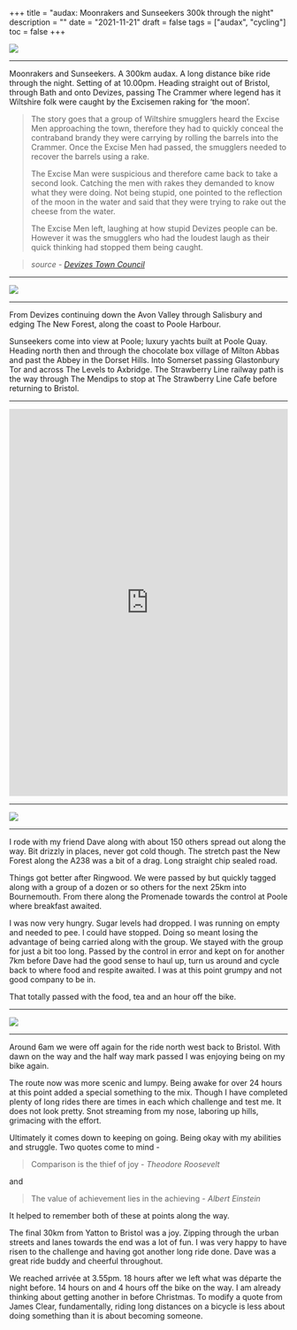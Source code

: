 +++
title = "audax: Moonrakers and Sunseekers 300k through the night"
description = ""
date = "2021-11-21"
draft = false
tags = ["audax", "cycling"]
toc = false
+++

<img style="display:block;margin:auto" src="https://i.ibb.co/jyRgkmv/0a79db712c3138b55f5248fde14b349c.jpg">

---

Moonrakers and Sunseekers. A 300km audax. A long distance bike ride through the night. Setting of at 10.00pm. Heading straight out of Bristol, through Bath and onto Devizes, passing The Crammer where legend has it Wiltshire folk were caught by the Excisemen raking for ‘the moon’.

> The story goes that a group of Wiltshire smugglers heard the  Excise Men approaching the town, therefore they had to quickly conceal the contraband brandy they were carrying by rolling the barrels into the Crammer. Once the Excise Men had passed, the smugglers needed to recover the barrels using a rake.
> 
> The Excise Man were suspicious and therefore came back to take a second look. Catching the men with rakes they demanded to know what they were doing. Not being stupid, one pointed to the reflection of the moon in the water and said that they were trying to rake out the cheese from the water.
> 
> The Excise Men left, laughing at how stupid Devizes people can be. However it was the smugglers who had the loudest laugh as their quick thinking had stopped them being caught.
> 

> *source - [Devizes Town Council](https://www.devizes-tc.gov.uk/our-services/parks/30-our-services/parks/164-the-green-the-crammer-2)*

---

<img style="display:block;margin:auto" src="https://i.ibb.co/VgnmDdF/0582db1fefbc1c2e18b13ad61fa7aa52.jpg">

---

From Devizes continuing down the Avon Valley through Salisbury and edging The New Forest, along the coast to Poole Harbour.

Sunseekers come into view at Poole; luxury yachts built at Poole Quay. Heading north then and through the chocolate box village of Milton Abbas and past the Abbey in the Dorset Hills. Into Somerset passing Glastonbury Tor and across The Levels to Axbridge. The Strawberry Line railway path is the way through The Mendips to stop at The Strawberry Line Cafe before returning to Bristol.

---

<iframe src="https://ridewithgps.com/embeds?type=trip&id=78857746&title=Moonraker%20and%20Sunseekers&metricUnits=true&sampleGraph=true" style="width: 1px; min-width: 100%; height: 700px; border: none;" scrolling="no"></iframe>

---

<img style="display:block;margin:auto" src="https://i.ibb.co/HKhKFGn/1643b7c1966d73aaea7f9a0ba0956a01.jpg">

---

I rode with my friend Dave along with about 150 others spread out along the way. Bit drizzly in places, never got cold though. The stretch past the New Forest along the A238 was a bit of a drag. Long straight chip sealed road.

Things got better after Ringwood. We were passed by but quickly tagged along with a group of a dozen or so others for the next 25km into Bournemouth. From there along the Promenade towards the control at Poole where breakfast awaited.

I was now very hungry. Sugar levels had dropped. I was running on empty and needed to pee. I could have stopped. Doing so meant losing the advantage of being carried along with the group. We stayed with the group for just a bit too long. Passed by the control in error and kept on for another 7km before Dave had the good sense to haul up, turn us around and cycle back to where food and respite awaited. I was at this point grumpy and not good company to be in.

That totally passed with the food, tea and an hour off the bike.

---

<img style="display:block;margin:auto" src="https://i.ibb.co/p0bMbb5/6438d61bbe35248bb0bc7d7799ab736e.jpg">

---

Around 6am we were off again for the ride north west back to Bristol. With dawn on the way and the half way mark passed I was enjoying being on my bike again.

The route now was more scenic and lumpy. Being awake for over 24 hours at this point added a special something to the mix. Though I have completed plenty of long rides there are times in each which challenge and test me. It does not look pretty. Snot streaming from my nose, laboring up hills, grimacing with the effort.

Ultimately it comes down to keeping on going. Being okay with my abilities and struggle. Two quotes come to mind -

>Comparison is the thief of joy - *Theodore Roosevelt*

and

>The value of achievement lies in the achieving  - *Albert Einstein*

It helped to remember both of these at points along the way.

The final 30km from Yatton to Bristol was a joy. Zipping through the urban streets and lanes towards the end was a lot of fun. I was very happy to have risen to the challenge and having got another long ride done. Dave was a great ride buddy and cheerful throughout.

We reached arrivée at 3.55pm. 18 hours after we left what was départe the night before. 14 hours on and 4 hours off the bike on the way. I am already thinking about getting another in before Christmas. To modify a quote from James Clear,  fundamentally, riding long distances on a bicycle is less about doing something than it is about becoming someone.